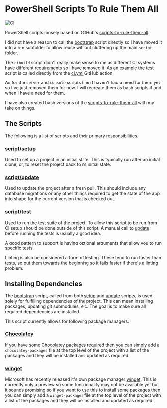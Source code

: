 # PowerShell Scripts To Rule Them All

[![CI](https://github.com/peteoshea/powershell-scripts-to-rule-them-all/workflows/CI/badge.svg)](https://github.com/peteoshea/powershell-scripts-to-rule-them-all/actions)

PowerShell scripts loosely based on GitHub's [scripts-to-rule-them-all](https://github.com/github/scripts-to-rule-them-all).

I did not have a reason to call the [bootstrap][bootstrap] script directly so I have moved it into a `bin` subfolder to allow reuse without cluttering up the main `script` folder.

The `cibuild` script didn't really make sense to me as different CI systems have different requirements so I have removed it.
As an example the [test][test] script is called directly from the [ci.yml][ci.yml] GitHub action.

As for the `server` and `console` scripts then I haven't had a need for them yet so I've just removed them for now.
I will recreate them as bash scripts if and when I have a need for them.

I have also created bash versions of the [scripts-to-rule-them-all](https://github.com/peteoshea/scripts-to-rule-them-all) with my take on things.

## The Scripts

The following is a list of scripts and their primary responsibilities.

### [script/setup][setup]

Used to set up a project in an initial state.
This is typically run after an initial clone, or, to reset the project back to its initial state.

### [script/update][update]

Used to update the project after a fresh pull.
This should include any database migrations or any other things required to get the state of the app into shape for the current version that is checked out.

### [script/test][test]

Used to run the test suite of the project.
To allow this script to be run from CI setup should be done outside of this script.
A manual call to [update][update] before running the tests is usually a good idea.

A good pattern to support is having optional arguments that allow you to run specific tests.

Linting is also be considered a form of testing.
These tend to run faster than tests, so put them towards the beginning so it fails faster if there's a linting problem.

## Installing Dependencies

The [bootstrap][bootstrap] script, called from both [setup][setup] and [update][update] scripts, is used solely for fulfilling dependencies of the project.
This can mean installing packages, updating git submodules, etc.
The goal is to make sure all required dependencies are installed.

This script currently allows for following package managers:

### [Chocolatey](https://chocolatey.org/)

If you have some [Chocolatey](https://chocolatey.org/) packages required then you can simply add a
`chocolatey-packages` file at the top level of the project with a list of the packages and they
will be installed and updated as required.

### [winget](https://github.com/microsoft/winget-cli)

Microsoft has recently released it's own package manager
[winget](https://github.com/microsoft/winget-cli).
This is currently only a preview so some functionality may not be available yet but it sounds
promising so if you want to use this to install some packages then you can simply add a
`winget-packages` file at the top level of the project with a list of the packages and they will be
installed and updated as required.

[bootstrap]: script/bin/bootstrap.ps1
[ci.yml]: .github/wokflows/ci.yml
[setup]: script/setup.ps1
[test]: script/test.ps1
[update]: script/update.ps1
